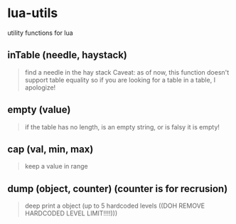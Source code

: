 # lua-utils
utility functions for lua

## inTable (needle, haystack) 
> find a needle in the hay stack
> Caveat: as of now, this function doesn't support table equality so if you are looking for a table in a table,
>   I apologize!

## empty (value)
> if the table has no length, is an empty string, or is falsy it is empty!

## cap (val, min, max)
> keep a value in range

## dump (object, counter) (counter is for recrusion)
> deep print a object (up to 5 hardcoded levels ((DOH REMOVE HARDCODED LEVEL LIMIT!!!!)))

